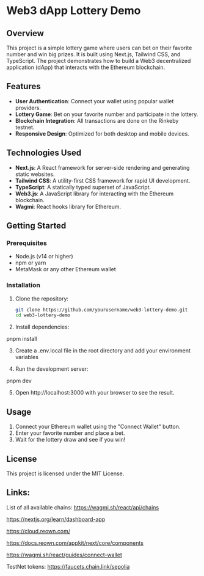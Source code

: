 # Web3 dApp Lottery Demo

## Overview

This project is a simple lottery game where users can bet on their favorite number and win big prizes. It is built using Next.js, Tailwind CSS, and TypeScript. The project demonstrates how to build a Web3 decentralized application (dApp) that interacts with the Ethereum blockchain.

## Features

- **User Authentication**: Connect your wallet using popular wallet providers.
- **Lottery Game**: Bet on your favorite number and participate in the lottery.
- **Blockchain Integration**: All transactions are done on the Rinkeby testnet.
- **Responsive Design**: Optimized for both desktop and mobile devices.

## Technologies Used

- **Next.js**: A React framework for server-side rendering and generating static websites.
- **Tailwind CSS**: A utility-first CSS framework for rapid UI development.
- **TypeScript**: A statically typed superset of JavaScript.
- **Web3.js**: A JavaScript library for interacting with the Ethereum blockchain.
- **Wagmi**: React hooks library for Ethereum.

## Getting Started

### Prerequisites

- Node.js (v14 or higher)
- npm or yarn
- MetaMask or any other Ethereum wallet

### Installation

1. Clone the repository:
   ```bash
   git clone https://github.com/yourusername/web3-lottery-demo.git
   cd web3-lottery-demo

2. Install dependencies:

pnpm install

3. Create a .env.local file in the root directory and add your environment variables

4. Run the development server:

pnpm dev

5. Open http://localhost:3000 with your browser to see the result.

## Usage
1. Connect your Ethereum wallet using the "Connect Wallet" button.
2. Enter your favorite number and place a bet.
3. Wait for the lottery draw and see if you win!



## License
This project is licensed under the MIT License.


## Links: 
List of all available chains: https://wagmi.sh/react/api/chains

https://nextjs.org/learn/dashboard-app

https://cloud.reown.com/

https://docs.reown.com/appkit/next/core/components

https://wagmi.sh/react/guides/connect-wallet

TestNet tokens:
https://faucets.chain.link/sepolia
